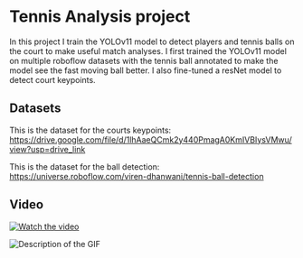 # Tennis Analysis project

In this project I train the YOLOv11 model to detect players and tennis balls on the court to make useful match analyses.
I first trained the YOLOv11 model on multiple roboflow datasets with the tennis ball annotated to make the model see the fast moving ball better. I also fine-tuned a resNet model to detect court keypoints.

## Datasets

This is the dataset for the courts keypoints: https://drive.google.com/file/d/1lhAaeQCmk2y440PmagA0KmIVBIysVMwu/view?usp=drive_link

This is the dataset for the ball detection: https://universe.roboflow.com/viren-dhanwani/tennis-ball-detection

## Video

[![Watch the video](https://img.youtube.com/vi/vgpmOWjThH0/maxresdefault.jpg)](https://youtu.be/vgpmOWjThH0)

![Description of the GIF](media/videoEx.gif)
